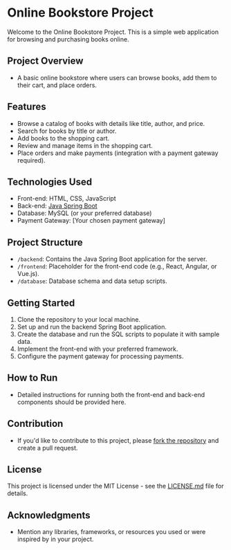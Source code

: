 # Online Bookstore Project

Welcome to the Online Bookstore Project. This is a simple web application for browsing and purchasing books online.

## Project Overview

- A basic online bookstore where users can browse books, add them to their cart, and place orders.

## Features

- Browse a catalog of books with details like title, author, and price.
- Search for books by title or author.
- Add books to the shopping cart.
- Review and manage items in the shopping cart.
- Place orders and make payments (integration with a payment gateway required).

## Technologies Used

- Front-end: HTML, CSS, JavaScript
- Back-end: [Java Spring Boot](https://spring.io/projects/spring-boot)
- Database: MySQL (or your preferred database)
- Payment Gateway: [Your chosen payment gateway]

## Project Structure

- `/backend`: Contains the Java Spring Boot application for the server.
- `/frontend`: Placeholder for the front-end code (e.g., React, Angular, or Vue.js).
- `/database`: Database schema and data setup scripts.

## Getting Started

1. Clone the repository to your local machine.
2. Set up and run the backend Spring Boot application.
3. Create the database and run the SQL scripts to populate it with sample data.
4. Implement the front-end with your preferred framework.
5. Configure the payment gateway for processing payments.

## How to Run

- Detailed instructions for running both the front-end and back-end components should be provided here.

## Contribution

- If you'd like to contribute to this project, please [fork the repository](https://docs.github.com/en/get-started/quickstart/fork-a-repo) and create a pull request.

## License

This project is licensed under the MIT License - see the [LICENSE.md](LICENSE.md) file for details.

## Acknowledgments

- Mention any libraries, frameworks, or resources you used or were inspired by in your project.
